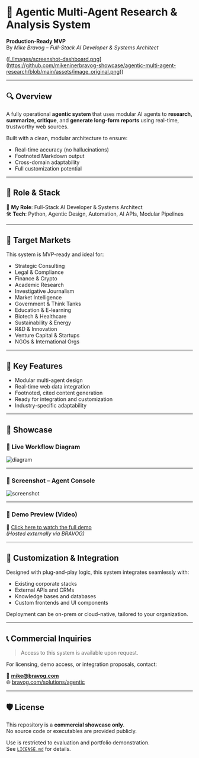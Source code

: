 # 🧠 Agentic Multi-Agent Research & Analysis System

**Production-Ready MVP**  
By *Mike Bravog – Full-Stack AI Developer & Systems Architect*



([[./images/screenshot-dashboard.png](https://github.com/mikeninerbravog-showcase/agentic-multi-agent-research/blob/main/assets/image_original.png)](https://github.com/mikeninerbravog-showcase/agentic-multi-agent-research/blob/main/assets/image_original.png))

---

## 🔍 Overview

A fully operational **agentic system** that uses modular AI agents to **research, summarize, critique**, and **generate long-form reports** using real-time, trustworthy web sources.

Built with a clean, modular architecture to ensure:
- Real-time accuracy (no hallucinations)
- Footnoted Markdown output
- Cross-domain adaptability
- Full customization potential

---

## 🧠 Role & Stack

👤 **My Role**: Full-Stack AI Developer & Systems Architect  
🛠️ **Tech**: Python, Agentic Design, Automation, AI APIs, Modular Pipelines

---

## 💼 Target Markets

This system is MVP-ready and ideal for:

- Strategic Consulting
- Legal & Compliance
- Finance & Crypto
- Academic Research
- Investigative Journalism
- Market Intelligence
- Government & Think Tanks
- Education & E-learning
- Biotech & Healthcare
- Sustainability & Energy
- R&D & Innovation
- Venture Capital & Startups
- NGOs & International Orgs

---

## 🎯 Key Features

- Modular multi-agent design
- Real-time web data integration
- Footnoted, cited content generation
- Ready for integration and customization
- Industry-specific adaptability

---

## 📸 Showcase

### 🔹 Live Workflow Diagram

![diagram](./images/agentic-diagram.png)

---

### 🔹 Screenshot – Agent Console

![screenshot](./images/screenshot-dashboard.png)

---

### 🔹 Demo Preview (Video)

🎥 [Click here to watch the full demo](https://bravog.com/assets/agentic-demo.mp4)  
*(Hosted externally via BRAVOG)*

---

## 🧩 Customization & Integration

Designed with plug-and-play logic, this system integrates seamlessly with:

- Existing corporate stacks
- External APIs and CRMs
- Knowledge bases and databases
- Custom frontends and UI components

Deployment can be on-prem or cloud-native, tailored to your organization.

---

## 📞 Commercial Inquiries

> Access to this system is available upon request.

For licensing, demo access, or integration proposals, contact:

📧 **mike@bravog.com**  
🌐 [bravog.com/solutions/agentic](https://bravog.com/solutions/agentic)

---

## 🛡️ License

This repository is a **commercial showcase only**.  
No source code or executables are provided publicly.

Use is restricted to evaluation and portfolio demonstration.  
See [`LICENSE.md`](./LICENSE.md) for details.
